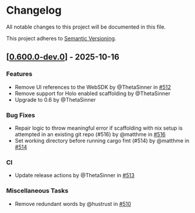 # Changelog

All notable changes to this project will be documented in this file. 

This project adheres to [Semantic Versioning](https://semver.org/spec/v2.0.0.html).

## \[[0.600.0-dev.0](https://github.com/holochain/scaffolding/compare/v0.500.0...v0.600.0-dev.0)\] - 2025-10-16

### Features

- Remove UI references to the WebSDK by @ThetaSinner in [#512](https://github.com/holochain/scaffolding/pull/512)
- Remove support for Holo enabled scaffolding by @ThetaSinner
- Upgrade to 0.6 by @ThetaSinner

### Bug Fixes

- Repair logic to throw meaningful error if scaffolding with nix setup is attempted in an existing git repo (#516) by @matthme in [#516](https://github.com/holochain/scaffolding/pull/516)
- Set working directory before running cargo fmt (#514) by @matthme in [#514](https://github.com/holochain/scaffolding/pull/514)

### CI

- Update release actions by @ThetaSinner in [#513](https://github.com/holochain/scaffolding/pull/513)

### Miscellaneous Tasks

- Remove redundant words by @hustrust in [#510](https://github.com/holochain/scaffolding/pull/510)

<!-- generated by git-cliff -->

